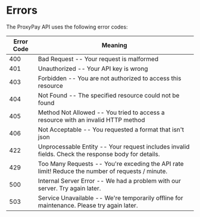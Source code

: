 # Errors

The ProxyPay API uses the following error codes:

Error Code | Meaning
---------- | -------
400 | Bad Request -- Your request is malformed
401 | Unauthorized -- Your API key is wrong
403 | Forbidden -- You are not authorized to access this resource
404 | Not Found -- The specified resource could not be found
405 | Method Not Allowed -- You tried to access a resource with an invalid HTTP method
406 | Not Acceptable -- You requested a format that isn't json
422 | Unprocessable Entity -- Your request includes invalid fields. Check the response body for details.
429 | Too Many Requests -- You're exceding the API rate limit! Reduce the number of requests / minute.
500 | Internal Server Error -- We had a problem with our server. Try again later.
503 | Service Unavailable -- We're temporarily offline for maintenance. Please try again later.